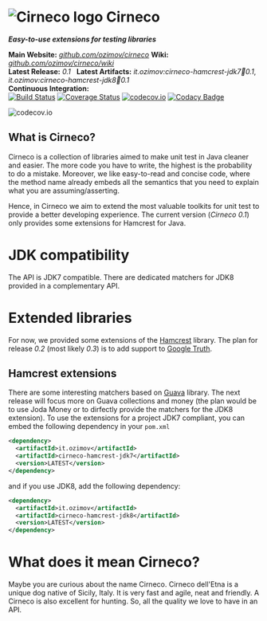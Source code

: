 # ![Cirneco logo](https://raw.github.com/ozimov/cirneco/master/Cirneco.png) Cirneco

***Easy-to-use extensions for testing libraries***

**Main Website:** *[github.com/ozimov/cirneco](http://github.com/ozimov/cirneco/)*
**Wiki:** *[github.com/ozimov/cirneco/wiki](http://github.com/ozimov/cirneco/wiki)*
<br /> **Latest Release:** *0.1* &nbsp;
**Latest Artifacts:** *it.ozimov:cirneco-hamcrest-jdk7:jar:0.1*, *it.ozimov:cirneco-hamcrest-jdk8:jar:0.1* <br />
**Continuous Integration:** <br />
[![Build Status](https://travis-ci.org/ozimov/cirneco.svg?branch=master)](https://travis-ci.org/ozimov/cirneco) [![Coverage Status](https://coveralls.io/repos/ozimov/cirneco/badge.svg?branch=master&service=github)](https://coveralls.io/github/ozimov/cirneco?branch=master) [![codecov.io](https://codecov.io/github/ozimov/cirneco/coverage.svg?branch=master)](https://codecov.io/github/ozimov/cirneco?branch=master)
[![Codacy Badge](https://api.codacy.com/project/badge/grade/7a4364b93df6473fb18a597e900edceb)](https://www.codacy.com/app/roberto-trunfio/cirneco)

![codecov.io](https://codecov.io/github/ozimov/cirneco/branch.svg?branch=master)

## What is Cirneco?

Cirneco is a collection of libraries aimed to make unit test in Java cleaner and easier.
The more code you have to write, the highest is the probability to do a mistake. Moreover,
we like easy-to-read and concise code, where the method name already embeds all the semantics that you
need to explain what you are assuming/asserting.

Hence, in Cirneco we aim to extend the most valuable toolkits for  unit test to provide a better developing experience.
The current version (*Cirneco 0.1*) only provides some extensions for Hamcrest for Java.

# JDK compatibility
The API is JDK7 compatible.
There are dedicated matchers for JDK8 provided in a complementary API.


# Extended libraries
For now, we provided some extensions of the [Hamcrest](https://github.com/hamcrest/JavaHamcrest) library. The plan for release *0.2* (most likely *0.3*) is to add support to [Google Truth](https://github.com/google/truth).

## Hamcrest extensions
There are some interesting matchers based on [Guava](https://github.com/google/guava) library. The next release will focus more on Guava collections and money (the plan would be to use Joda Money or to dirfectly provide the matchers for the JDK8 extension).
To use the extensions for a project JDK7 compliant, you can embed the following dependency in your `pom.xml`
```xml
<dependency>
  <artifactId>it.ozimov</artifactId>
  <artifactId>cirneco-hamcrest-jdk7</artifactId>
  <version>LATEST</version>
</dependency>
```
and if you use JDK8, add the following dependency:

```xml
<dependency>
  <artifactId>it.ozimov</artifactId>
  <artifactId>cirneco-hamcrest-jdk8</artifactId>
  <version>LATEST</version>
</dependency>
```


# What does it mean Cirneco?
Maybe you are curious about the name Cirneco. Cirneco dell'Etna is a unique dog native of Sicily, Italy.
It is very fast and agile, neat and friendly. A Cirneco is also excellent for hunting. So, all the quality
we love to have in an API.
